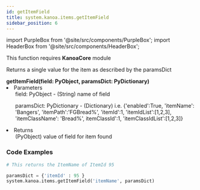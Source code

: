 ```yaml
---
id: getItemField
title: system.kanoa.items.getItemField
sidebar_position: 6
---
```

import PurpleBox from '@site/src/components/PurpleBox';
import HeaderBox from '@site/src/components/HeaderBox';

<PurpleBox>This function requires <b>KanoaCore</b> module</PurpleBox>



<HeaderBox header="Description">Returns a single value for the item as described by the paramsDict  </HeaderBox>

<HeaderBox header="Syntax">
    <b>getItemField(field: PyObject, paramsDict: PyDictionary)</b>
    <li> Parameters <br /> 
        <ul>field: PyObject - (String) name of field </ul>
        <ul> paramsDict: PyDictionary - (Dictionary) i.e. &#123;'enabled':True, 'itemName': 'Bangers', 'itemPath':'FGBread%', 'itemId':1, 'itemIdList':[1,2,3], 'itemClassName': 'Bread%', itemClassId':1, 'itemClassIdList':[1,2,3]} </ul> 
    </li>
    <li> Returns <br /> 
        <ul>(PyObject) value of field for item found </ul>
    </li>
</HeaderBox>


### Code Examples

```py
# This returns the ItemName of ItemId 95 

paramsDict = {'itemId' : 95 }
system.kanoa.items.getItemField('itemName', paramsDict)
```